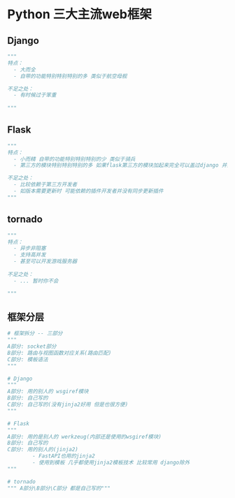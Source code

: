 # Python 三大主流web框架

## Django

```python
"""
特点：
  - 大而全 
  - 自带的功能特别特别特别的多 类似于航空母舰

不足之处：
  - 有时候过于笨重
  
"""
```

## Flask

```python
"""
特点：
  - 小而精 自带的功能特别特别特别的少 类似于骑兵
  - 第三方的模块特别特别特别的多 如果flask第三方的模块加起来完全可以盖过django 并且也越来越像django

不足之处：
  - 比较依赖于第三方开发者
  - 如版本需要更新时 可能依赖的插件开发者并没有同步更新插件
"""
```

## tornado

```python
"""
特点：
  - 异步非阻塞 
  - 支持高并发
  - 甚至可以开发游戏服务器
  
不足之处：
  - ... 暂时你不会

"""
```

## 框架分层

```python
# 框架拆分 -- 三部分
"""
A部分: socket部分
B部分: 路由与视图函数对应关系(路由匹配)
C部分: 模板语法
"""

# Django
"""
A部分: 用的别人的 wsgiref模块
B部分: 自己写的
C部分: 自己写的(没有jinja2好用 但是也很方便)
"""

# Flask
"""
A部分: 用的是别人的 werkzeug(内部还是使用的wsgiref模块)
B部分: 自己写的
C部分: 用的别人的(jinja2)  
        - FastAPI也用的jinja2
        - 使用到模板 几乎都使用jinja2模板技术 比较常用 django除外
"""

# tornado
""" A部分\B部分\C部分 都是自己写的"""
```
